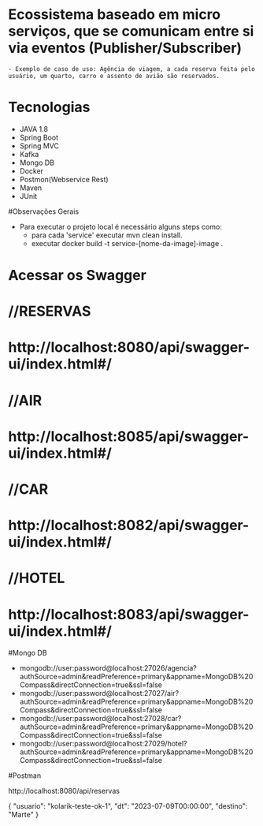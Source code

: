 # Ecossistema baseado em micro serviços, que se comunicam entre si via eventos (Publisher/Subscriber)
    - Exemplo de caso de uso: Agência de viagem, a cada reserva feita pelo usuário, um quarto, carro e assento de avião são reservados.

# Tecnologias
- JAVA 1.8
- Spring Boot
- Spring MVC
- Kafka
- Mongo DB
- Docker
- Postmon(Webservice Rest)
- Maven
- JUnit

#Observações Gerais
- Para executar o projeto local é necessário alguns steps como:
   - para cada 'service' executar mvn clean install.
   - executar docker build -t service-[nome-da-image]-image .

# Acessar os Swagger
# //RESERVAS
# http://localhost:8080/api/swagger-ui/index.html#/

# //AIR
# http://localhost:8085/api/swagger-ui/index.html#/    

# //CAR 
# http://localhost:8082/api/swagger-ui/index.html#/

# //HOTEL
# http://localhost:8083/api/swagger-ui/index.html#/

#Mongo DB 
- mongodb://user:password@localhost:27026/agencia?authSource=admin&readPreference=primary&appname=MongoDB%20Compass&directConnection=true&ssl=false
- mongodb://user:password@localhost:27027/air?authSource=admin&readPreference=primary&appname=MongoDB%20Compass&directConnection=true&ssl=false
- mongodb://user:password@localhost:27028/car?authSource=admin&readPreference=primary&appname=MongoDB%20Compass&directConnection=true&ssl=false
- mongodb://user:password@localhost:27029/hotel?authSource=admin&readPreference=primary&appname=MongoDB%20Compass&directConnection=true&ssl=false

#Postman

http://localhost:8080/api/reservas

{
    "usuario": "kolarik-teste-ok-1",
    "dt": "2023-07-09T00:00:00",
    "destino": "Marte"
}
